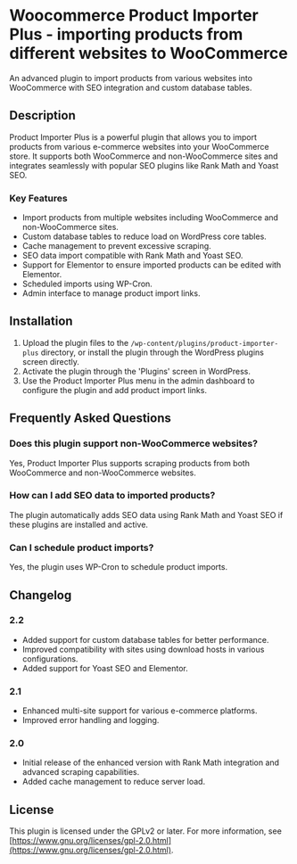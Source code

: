 # Woocommerce Product Importer Plus - importing products from different websites to WooCommerce

An advanced plugin to import products from various websites into WooCommerce with SEO integration and custom database tables.

## Description

Product Importer Plus is a powerful plugin that allows you to import products from various e-commerce websites into your WooCommerce store. It supports both WooCommerce and non-WooCommerce sites and integrates seamlessly with popular SEO plugins like Rank Math and Yoast SEO.

### Key Features

- Import products from multiple websites including WooCommerce and non-WooCommerce sites.
- Custom database tables to reduce load on WordPress core tables.
- Cache management to prevent excessive scraping.
- SEO data import compatible with Rank Math and Yoast SEO.
- Support for Elementor to ensure imported products can be edited with Elementor.
- Scheduled imports using WP-Cron.
- Admin interface to manage product import links.

## Installation

1. Upload the plugin files to the `/wp-content/plugins/product-importer-plus` directory, or install the plugin through the WordPress plugins screen directly.
2. Activate the plugin through the 'Plugins' screen in WordPress.
3. Use the Product Importer Plus menu in the admin dashboard to configure the plugin and add product import links.

## Frequently Asked Questions

### Does this plugin support non-WooCommerce websites?

Yes, Product Importer Plus supports scraping products from both WooCommerce and non-WooCommerce websites.

### How can I add SEO data to imported products?

The plugin automatically adds SEO data using Rank Math and Yoast SEO if these plugins are installed and active.

### Can I schedule product imports?

Yes, the plugin uses WP-Cron to schedule product imports.

## Changelog

### 2.2
- Added support for custom database tables for better performance.
- Improved compatibility with sites using download hosts in various configurations.
- Added support for Yoast SEO and Elementor.

### 2.1
- Enhanced multi-site support for various e-commerce platforms.
- Improved error handling and logging.

### 2.0
- Initial release of the enhanced version with Rank Math integration and advanced scraping capabilities.
- Added cache management to reduce server load.

## License

This plugin is licensed under the GPLv2 or later. For more information, see [https://www.gnu.org/licenses/gpl-2.0.html](https://www.gnu.org/licenses/gpl-2.0.html).
